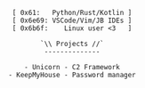 <div align=center>

```
[ 0x61:   Python/Rust/Kotlin ]
[ 0x6e69: VSCode/Vim/JB IDEs ]
[ 0x6b6f:    Linux user <3   ]
```

</div>

<div align=center>

    `\\ Projects //`
    --------------
    
    - Unicorn - C2 Framework
    - KeepMyHouse - Password manager

</div>
